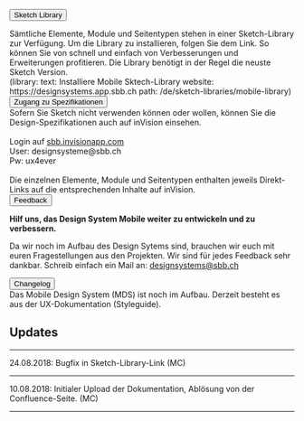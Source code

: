 <button class="accordion">Sketch Library</button>
<div class="panel">
<div class="panel-conent">
Sämtliche Elemente, Module und Seitentypen stehen in einer Sketch-Library zur Verfügung. Um die Library zu installieren, folgen Sie dem Link. So können Sie von schnell und einfach von Verbesserungen und Erweiterungen profitieren. Die Library benötigt in der Regel die neuste Sketch Version.
<br>
(library: text: Installiere Mobile Sktech-Library website: https://designsystems.app.sbb.ch path: /de/sketch-libraries/mobile-library)
</div>
</div>
<button class="accordion">Zugang zu Spezifikationen</button>
<div class="panel">
<div class="panel-conent">
Sofern Sie Sketch nicht verwenden können oder wollen, können Sie die Design-Spezifikationen auch auf inVision einsehen.<br><br>
Login auf <a href="https://sbb.invisionapp.com/">sbb.invisionapp.com</a><br>
User: designsysteme@sbb.ch<br>
Pw: ux4ever<br><br>
Die einzelnen Elemente, Module und Seitentypen enthalten jeweils Direkt-Links auf die entsprechenden Inhalte auf inVision. 
</div>
</div>
<button class="accordion">Feedback</button>
<div class="panel">
<div class="panel-conent">
	
**Hilf uns, das Design System Mobile weiter zu entwickeln und zu verbessern.**

Da wir noch im Aufbau des Design Sytems sind, brauchen wir euch mit euren Fragestellungen aus den Projekten.
Wir sind für jedes Feedback sehr dankbar.
Schreib einfach ein Mail an: [designsystems@sbb.ch](mailto:designsystems@sbb.ch?subject=Feedback%20Design%20System%20Mobile)

</div>
</div>
<button class="accordion">Changelog</button>
<div class="panel">
<div class="panel-conent">
Das Mobile Design System (MDS) ist noch im Aufbau. Derzeit besteht es aus der UX-Dokumentation (Styleguide).

## Updates
* * *
24.08.2018: Bugfix in Sketch-Library-Link (MC)
* * *
10.08.2018: Initialer Upload der Dokumentation, Ablösung von der Confluence-Seite. (MC)
* * *
</div>
</div>
